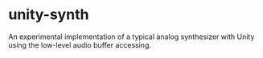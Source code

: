 unity-synth
===========

An experimental implementation of a typical analog synthesizer with Unity using the low-level audio buffer accessing.